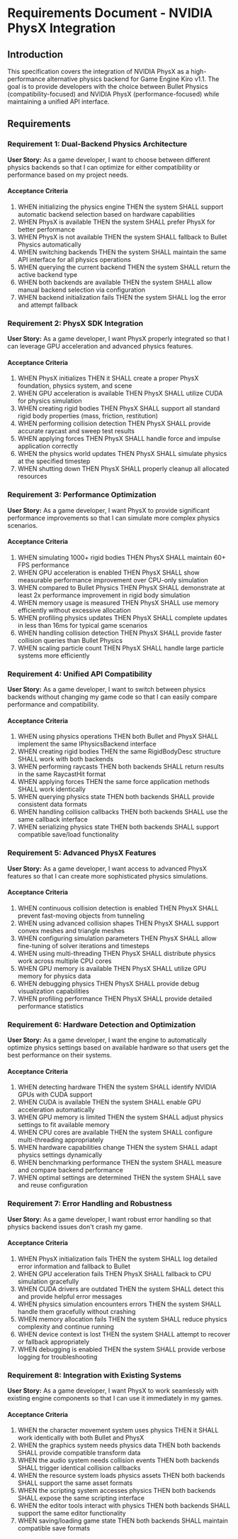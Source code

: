 # Requirements Document - NVIDIA PhysX Integration

## Introduction

This specification covers the integration of NVIDIA PhysX as a high-performance alternative physics backend for Game Engine Kiro v1.1. The goal is to provide developers with the choice between Bullet Physics (compatibility-focused) and NVIDIA PhysX (performance-focused) while maintaining a unified API interface.

## Requirements

### Requirement 1: Dual-Backend Physics Architecture

**User Story:** As a game developer, I want to choose between different physics backends so that I can optimize for either compatibility or performance based on my project needs.

#### Acceptance Criteria

1. WHEN initializing the physics engine THEN the system SHALL support automatic backend selection based on hardware capabilities
2. WHEN PhysX is available THEN the system SHALL prefer PhysX for better performance
3. WHEN PhysX is not available THEN the system SHALL fallback to Bullet Physics automatically
4. WHEN switching backends THEN the system SHALL maintain the same API interface for all physics operations
5. WHEN querying the current backend THEN the system SHALL return the active backend type
6. WHEN both backends are available THEN the system SHALL allow manual backend selection via configuration
7. WHEN backend initialization fails THEN the system SHALL log the error and attempt fallback

### Requirement 2: PhysX SDK Integration

**User Story:** As a game developer, I want PhysX properly integrated so that I can leverage GPU acceleration and advanced physics features.

#### Acceptance Criteria

1. WHEN PhysX initializes THEN it SHALL create a proper PhysX foundation, physics system, and scene
2. WHEN GPU acceleration is available THEN PhysX SHALL utilize CUDA for physics simulation
3. WHEN creating rigid bodies THEN PhysX SHALL support all standard rigid body properties (mass, friction, restitution)
4. WHEN performing collision detection THEN PhysX SHALL provide accurate raycast and sweep test results
5. WHEN applying forces THEN PhysX SHALL handle force and impulse application correctly
6. WHEN the physics world updates THEN PhysX SHALL simulate physics at the specified timestep
7. WHEN shutting down THEN PhysX SHALL properly cleanup all allocated resources

### Requirement 3: Performance Optimization

**User Story:** As a game developer, I want PhysX to provide significant performance improvements so that I can simulate more complex physics scenarios.

#### Acceptance Criteria

1. WHEN simulating 1000+ rigid bodies THEN PhysX SHALL maintain 60+ FPS performance
2. WHEN GPU acceleration is enabled THEN PhysX SHALL show measurable performance improvement over CPU-only simulation
3. WHEN compared to Bullet Physics THEN PhysX SHALL demonstrate at least 2x performance improvement in rigid body simulation
4. WHEN memory usage is measured THEN PhysX SHALL use memory efficiently without excessive allocation
5. WHEN profiling physics updates THEN PhysX SHALL complete updates in less than 16ms for typical game scenarios
6. WHEN handling collision detection THEN PhysX SHALL provide faster collision queries than Bullet Physics
7. WHEN scaling particle count THEN PhysX SHALL handle large particle systems more efficiently

### Requirement 4: Unified API Compatibility

**User Story:** As a game developer, I want to switch between physics backends without changing my game code so that I can easily compare performance and compatibility.

#### Acceptance Criteria

1. WHEN using physics operations THEN both Bullet and PhysX SHALL implement the same IPhysicsBackend interface
2. WHEN creating rigid bodies THEN the same RigidBodyDesc structure SHALL work with both backends
3. WHEN performing raycasts THEN both backends SHALL return results in the same RaycastHit format
4. WHEN applying forces THEN the same force application methods SHALL work identically
5. WHEN querying physics state THEN both backends SHALL provide consistent data formats
6. WHEN handling collision callbacks THEN both backends SHALL use the same callback interface
7. WHEN serializing physics state THEN both backends SHALL support compatible save/load functionality

### Requirement 5: Advanced PhysX Features

**User Story:** As a game developer, I want access to advanced PhysX features so that I can create more sophisticated physics simulations.

#### Acceptance Criteria

1. WHEN continuous collision detection is enabled THEN PhysX SHALL prevent fast-moving objects from tunneling
2. WHEN using advanced collision shapes THEN PhysX SHALL support convex meshes and triangle meshes
3. WHEN configuring simulation parameters THEN PhysX SHALL allow fine-tuning of solver iterations and timesteps
4. WHEN using multi-threading THEN PhysX SHALL distribute physics work across multiple CPU cores
5. WHEN GPU memory is available THEN PhysX SHALL utilize GPU memory for physics data
6. WHEN debugging physics THEN PhysX SHALL provide debug visualization capabilities
7. WHEN profiling performance THEN PhysX SHALL provide detailed performance statistics

### Requirement 6: Hardware Detection and Optimization

**User Story:** As a game developer, I want the engine to automatically optimize physics settings based on available hardware so that users get the best performance on their systems.

#### Acceptance Criteria

1. WHEN detecting hardware THEN the system SHALL identify NVIDIA GPUs with CUDA support
2. WHEN CUDA is available THEN the system SHALL enable GPU acceleration automatically
3. WHEN GPU memory is limited THEN the system SHALL adjust physics settings to fit available memory
4. WHEN CPU cores are available THEN the system SHALL configure multi-threading appropriately
5. WHEN hardware capabilities change THEN the system SHALL adapt physics settings dynamically
6. WHEN benchmarking performance THEN the system SHALL measure and compare backend performance
7. WHEN optimal settings are determined THEN the system SHALL save and reuse configuration

### Requirement 7: Error Handling and Robustness

**User Story:** As a game developer, I want robust error handling so that physics backend issues don't crash my game.

#### Acceptance Criteria

1. WHEN PhysX initialization fails THEN the system SHALL log detailed error information and fallback to Bullet
2. WHEN GPU acceleration fails THEN PhysX SHALL fallback to CPU simulation gracefully
3. WHEN CUDA drivers are outdated THEN the system SHALL detect this and provide helpful error messages
4. WHEN physics simulation encounters errors THEN the system SHALL handle them gracefully without crashing
5. WHEN memory allocation fails THEN the system SHALL reduce physics complexity and continue running
6. WHEN device context is lost THEN the system SHALL attempt to recover or fallback appropriately
7. WHEN debugging is enabled THEN the system SHALL provide verbose logging for troubleshooting

### Requirement 8: Integration with Existing Systems

**User Story:** As a game developer, I want PhysX to work seamlessly with existing engine components so that I can use it immediately in my games.

#### Acceptance Criteria

1. WHEN the character movement system uses physics THEN it SHALL work identically with both Bullet and PhysX
2. WHEN the graphics system needs physics data THEN both backends SHALL provide compatible transform data
3. WHEN the audio system needs collision events THEN both backends SHALL trigger identical collision callbacks
4. WHEN the resource system loads physics assets THEN both backends SHALL support the same asset formats
5. WHEN the scripting system accesses physics THEN both backends SHALL expose the same scripting interface
6. WHEN the editor tools interact with physics THEN both backends SHALL support the same editor functionality
7. WHEN saving/loading game state THEN both backends SHALL maintain compatible save formats
